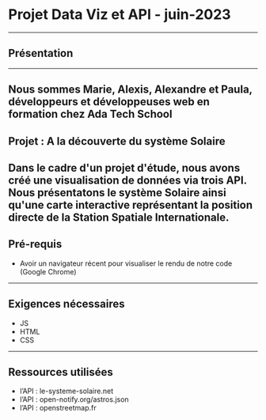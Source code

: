 # Projet Data Viz et API - juin-2023   
-----  
## Présentation    
-----  
Nous sommes Marie, Alexis, Alexandre et Paula, développeurs et développeuses web en formation chez Ada Tech School    
-----  
## Projet : A la découverte du système Solaire     
Dans le cadre d'un projet d'étude, nous avons créé une visualisation de données via trois API.   
Nous présentatons le système Solaire ainsi qu'une carte interactive représentant la position directe de la Station Spatiale Internationale.     
-----  
## Pré-requis     
* Avoir un navigateur récent pour visualiser le rendu de notre code (Google Chrome)  
-----  
## Exigences nécessaires    
* JS    
* HTML    
* CSS    
-----  
## Ressources utilisées    
* l’API : le-systeme-solaire.net    
* l’API : open-notify.org/astros.json     
* l’API : openstreetmap.fr    




